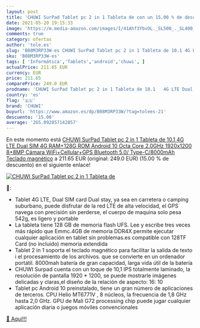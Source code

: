 ```yaml
---
layout: post
title: 'CHUWI SurPad Tablet pc 2 in 1 Tableta de con un 15.00 % de descuento'
date: 2021-05-20 19:15:33
image: 'https://m.media-amazon.com/images/I/41Ahf3YbvOL._SL500_._SL400_.jpg'
comments: true
category: ofertas
author: 'tole.es'
slug: 'B08M3RP33W-es CHUWI SurPad Tablet pc 2 in 1 Tableta de 10.1 4G LTE Dual...'
sku: 'B08M3RP33W-es'
tags: [ 'Informática','Tablets','android','chuwi', ]
actualPrice: 211.65 EUR
currency: EUR
price: 211.65
comparePrice: 249.0 EUR
prodname: 'CHUWI SurPad Tablet pc 2 in 1 Tableta de 10.1   4G LTE Dual SIM 4G RAM+128G ROM Android 10 Octa Core 2.0GHz 1920x1200 8+8MP Cámara  WiFi+Cellular+GPS Bluetooth 5.0/ Type-C/8000mAh Teclado magnético'
country: 'es'
flag: '🇪🇸'
brand: 'CHUWI'
buyurl: 'https://www.amazon.es/dp/B08M3RP33W/?tag=tolees-21'
descuento: '15.00'
average: '265.092857142857'
---
```


En este momento está [CHUWI SurPad Tablet pc 2 in 1 Tableta de 10.1   4G LTE Dual SIM 4G RAM+128G ROM Android 10 Octa Core 2.0GHz 1920x1200 8+8MP Cámara  WiFi+Cellular+GPS Bluetooth 5.0/ Type-C/8000mAh Teclado magnético](https://www.amazon.es/dp/B08M3RP33W/?tag=tolees-21) a 211.65 EUR (original: 249.0 EUR) (15.00 %  de descuento) en el siguiente enlace!

[![CHUWI SurPad Tablet pc 2 in 1 Tableta de](https://m.media-amazon.com/images/I/41Ahf3YbvOL._SL500_._SL400_.jpg)](https://www.amazon.es/dp/B08M3RP33W/?tag=tolees-21)

🔎:

- Tablet 4G LTE, Dual SIM card Dual stay, ya sea en carretera o camping suburbano, puede disfrutar de la red LTE de alta velocidad, el GPS navega con precisión sin perderse, el cuerpo de maquina solo pesa 542g, es ligero y portable
- La tableta tiene 128 GB de memoria flash UFS. Lee y escribe tres veces más rápido que Emmc.4GB de memoria DDR4X permite ejecutar cualquier aplicación en tablet sin problemas.es compatible con 128TF Card (no incluido) memoria extendida
- Tablet 2 in 1 soporta el teclado magnético para facilitar la salida de texto i el procesamiento de los archivos. que se convierte en un ordenador portátil. 8000mah batería de gran capacidad, larga vida útil de la batería
- CHUWI Surpad cuenta con un toque de 10,1 IPS totalmente laminado, la resolución de pantalla 1920 * 1200, se puede mostrarle imágenes delicadas y claras,el diseño de la relación de aspecto: 16: 10
- Tablet pc Android 10 preinstalado, tiene un gran número de aplicaciones de terceros. CPU Helio MT6771V , 8 núcleos, la frecuencia de 1,8 GHz hasta 2,0 GHz. GPU de Mali G72 processing chip puede jugar cualquier aplicación diaria o juegos móviles convencionales

[🛒 Aquí!!!](https://www.amazon.es/dp/B08M3RP33W/?tag=tolees-21)
